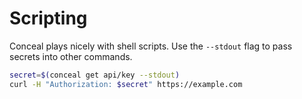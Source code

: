 # Scripting

Conceal plays nicely with shell scripts. Use the `--stdout` flag to pass secrets
into other commands.

```bash
secret=$(conceal get api/key --stdout)
curl -H "Authorization: $secret" https://example.com
```
